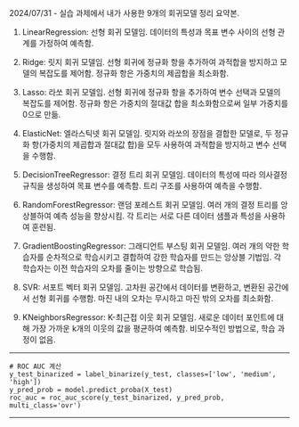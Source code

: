 2024/07/31 - 실습 과제에서 내가 사용한 9개의 회귀모델 정리 요약본.
1. LinearRegression: 선형 회귀 모델임. 데이터의 특성과 목표 변수 사이의 선형 관계를 가정하여 예측함.

2. Ridge: 릿지 회귀 모델임. 선형 회귀에 정규화 항을 추가하여 과적합을 방지하고 모델의 복잡도를 제어함. 정규화 항은 가중치의 제곱합을 최소화함.

3. Lasso: 라쏘 회귀 모델임. 선형 회귀에 정규화 항을 추가하여 변수 선택과 모델의 복잡도를 제어함. 정규화 항은 가중치의 절대값 합을 최소화함으로써 일부 가중치를 0으로 만듦.

4. ElasticNet: 엘라스틱넷 회귀 모델임. 릿지와 라쏘의 장점을 결합한 모델로, 두 정규화 항(가중치의 제곱합과 절대값 합)을 모두 사용하여 과적합을 방지하고 변수 선택을 수행함.

5. DecisionTreeRegressor: 결정 트리 회귀 모델임. 데이터의 특성에 따라 의사결정 규칙을 생성하여 목표 변수를 예측함. 트리 구조를 사용하여 예측을 수행함.

6. RandomForestRegressor: 랜덤 포레스트 회귀 모델임. 여러 개의 결정 트리를 앙상블하여 예측 성능을 향상시킴. 각 트리는 서로 다른 데이터 샘플과 특성을 사용하여 훈련됨.

7. GradientBoostingRegressor: 그래디언트 부스팅 회귀 모델임. 여러 개의 약한 학습자를 순차적으로 학습시키고 결합하여 강한 학습자를 만드는 앙상블 기법임. 각 학습자는 이전 학습자의 오차를 줄이는 방향으로 학습됨.

8. SVR: 서포트 벡터 회귀 모델임. 고차원 공간에서 데이터를 변환하고, 변환된 공간에서 선형 회귀를 수행함. 마진 내의 오차는 무시하고 마진 밖의 오차를 최소화함.

9. KNeighborsRegressor: K-최근접 이웃 회귀 모델임. 새로운 데이터 포인트에 대해 가장 가까운 k개의 이웃의 값을 평균하여 예측함. 비모수적인 방법으로, 학습 과정이 없음.
------------------------------------------------------------------------------------------------------------------------------------------------------------------------------------------------

    # ROC AUC 계산
    y_test_binarized = label_binarize(y_test, classes=['low', 'medium', 'high'])
    y_pred_prob = model.predict_proba(X_test)
    roc_auc = roc_auc_score(y_test_binarized, y_pred_prob, multi_class='ovr')
------------------------------------------------------------------------------------------------------------------------------------------------------------------------------------------------
